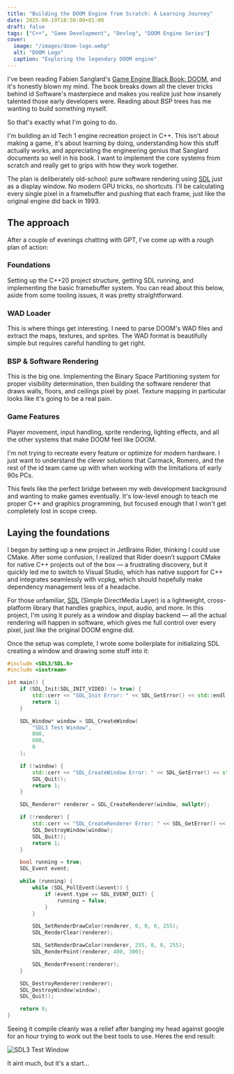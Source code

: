 ```yaml
---
title: "Building the DOOM Engine from Scratch: A Learning Journey"
date: 2025-09-19T18:50:00+01:00
draft: false
tags: ["C++", "Game Development", "Devlog", "DOOM Engine Series"]
cover:
  image: "/images/doom-logo.webp"
  alt: "DOOM Logo"
  caption: "Exploring the legendary DOOM engine"
---
```


I've been reading Fabien Sanglard's [Game Engine Black Book: DOOM](https://fabiensanglard.net/gebbdoom/), and it's honestly blown my mind. The book breaks down all the clever tricks behind id Software's masterpiece and makes you realize just how insanely talented those early developers were. Reading about BSP trees has me wanting to build something myself.

So that's exactly what I'm going to do.

I'm building an id Tech 1 engine recreation project in C++. This isn't about making a game, it's about learning by doing, understanding how this stuff actually works, and appreciating the engineering genius that Sanglard documents so well in his book. I want to implement the core systems from scratch and really get to grips with how they work together.

The plan is deliberately old-school: pure software rendering using [SDL](https://www.libsdl.org/) just as a display window. No modern GPU tricks, no shortcuts. I'll be calculating every single pixel in a framebuffer and pushing that each frame, just like the original engine did back in 1993.

## The approach

After a couple of evenings chatting with GPT, I've come up with a rough plan of action:

### Foundations

Setting up the C++20 project structure, getting SDL running, and implementing the basic framebuffer system. You can read about this below, aside from some tooling issues, it was pretty straightforward.

### WAD Loader

This is where things get interesting. I need to parse DOOM's WAD files and extract the maps, textures, and sprites. The WAD format is beautifully simple but requires careful handling to get right.

### BSP & Software Rendering

This is the big one. Implementing the Binary Space Partitioning system for proper visibility determination, then building the software renderer that draws walls, floors, and ceilings pixel by pixel. Texture mapping in particular looks like it's going to be a real pain.

### Game Features

Player movement, input handling, sprite rendering, lighting effects, and all the other systems that make DOOM feel like DOOM.

I'm not trying to recreate every feature or optimize for modern hardware. I just want to understand the clever solutions that Carmack, Romero, and the rest of the id team came up with when working with the limitations of early 90s PCs.

This feels like the perfect bridge between my web development background and wanting to make games eventually. It's low-level enough to teach me proper C++ and graphics programming, but focused enough that I won't get completely lost in scope creep.

## Laying the foundations

I began by setting up a new project in JetBrains Rider, thinking I could use CMake. After some confusion, I realized that Rider doesn’t support CMake for native C++ projects out of the box — a frustrating discovery, but it quickly led me to switch to Visual Studio, which has native support for C++ and integrates seamlessly with vcpkg, which should hopefully make dependency management less of a headache.

For those unfamiliar, [SDL](https://www.libsdl.org/) (Simple DirectMedia Layer) is a lightweight, cross-platform library that handles graphics, input, audio, and more. In this project, I'm using it purely as a window and display backend — all the actual rendering will happen in software, which gives me full control over every pixel, just like the original DOOM engine did.

Once the setup was complete, I wrote some boilerplate for initializing SDL creating a window and drawing some stuff into it:

```cpp
#include <SDL3/SDL.h>
#include <iostream>

int main() {
    if (SDL_Init(SDL_INIT_VIDEO) != true) {
        std::cerr << "SDL_Init Error: " << SDL_GetError() << std::endl;
        return 1;
    }

    SDL_Window* window = SDL_CreateWindow(
        "SDL3 Test Window",
        800,
        600,
        0
    );

    if (!window) {
        std::cerr << "SDL_CreateWindow Error: " << SDL_GetError() << std::endl;
        SDL_Quit();
        return 1;
    }

    SDL_Renderer* renderer = SDL_CreateRenderer(window, nullptr);

    if (!renderer) {
        std::cerr << "SDL_CreateRenderer Error: " << SDL_GetError() << std::endl;
        SDL_DestroyWindow(window);
        SDL_Quit();
        return 1;
    }

    bool running = true;
    SDL_Event event;

    while (running) {
        while (SDL_PollEvent(&event)) {
            if (event.type == SDL_EVENT_QUIT) {
                running = false;
            }
        }

        SDL_SetRenderDrawColor(renderer, 0, 0, 0, 255);
        SDL_RenderClear(renderer);

        SDL_SetRenderDrawColor(renderer, 255, 0, 0, 255);
        SDL_RenderPoint(renderer, 400, 300);

        SDL_RenderPresent(renderer);
    }

    SDL_DestroyRenderer(renderer);
    SDL_DestroyWindow(window);
    SDL_Quit();

    return 0;
}
```

Seeing it compile cleanly was a relief after banging my head against google for an hour trying to work out the best tools to use. Heres the end result:

![SDL3 Test Window](/images/test-window.png)

It aint much, but it's a start...
